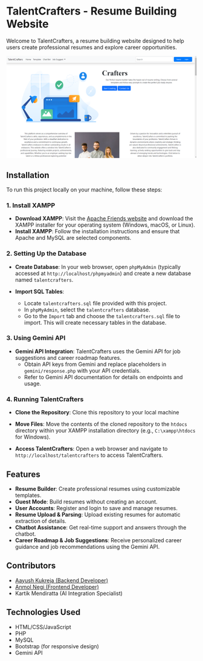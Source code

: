 # TalentCrafters - Resume Building Website

Welcome to TalentCrafters, a resume building website designed to help users create professional resumes and explore career opportunities.

![TalentCrafters](img/talentcrafters.png)
## Installation

To run this project locally on your machine, follow these steps:

### 1. Install XAMPP

- **Download XAMPP**: Visit the [Apache Friends website](https://www.apachefriends.org/index.html) and download the XAMPP installer for your operating system (Windows, macOS, or Linux).
- **Install XAMPP**: Follow the installation instructions and ensure that Apache and MySQL are selected components.

### 2. Setting Up the Database

- **Create Database**: In your web browser, open `phpMyAdmin` (typically accessed at `http://localhost/phpmyadmin`) and create a new database named `talentcrafters`.

- **Import SQL Tables**: 
  - Locate `talentcrafters.sql` file provided with this project.
  - In `phpMyAdmin`, select the `talentcrafters` database.
  - Go to the `Import` tab and choose the `talentcrafters.sql` file to import. This will create necessary tables in the database.

### 3. Using Gemini API

- **Gemini API Integration**: TalentCrafters uses the Gemini API for job suggestions and career roadmap features.
  - Obtain API keys from Gemini and replace placeholders in `gemini/response.php` with your API credentials.
  - Refer to Gemini API documentation for details on endpoints and usage.

### 4. Running TalentCrafters

- **Clone the Repository**: Clone this repository to your local machine

- **Move Files**: Move the contents of the cloned repository to the `htdocs` directory within your XAMPP installation directory (e.g., `C:\xampp\htdocs` for Windows).

- **Access TalentCrafters**: Open a web browser and navigate to `http://localhost/talentcrafters` to access TalentCrafters.

## Features

- **Resume Builder**: Create professional resumes using customizable templates.
- **Guest Mode**: Build resumes without creating an account.
- **User Accounts**: Register and login to save and manage resumes.
- **Resume Upload & Parsing**: Upload existing resumes for automatic extraction of details.
- **Chatbot Assistance**: Get real-time support and answers through the chatbot.
- **Career Roadmap & Job Suggestions**: Receive personalized career guidance and job recommendations using the Gemini API.

## Contributors

- [Aayush Kukreja (Backend Developer)](https://github.com/Aayush6377)
- [Anmol Negi (Frontend Developer)](https://github.com/anmolnegi31)
- Kartik Mendiratta (AI Integration Specialist)

## Technologies Used

- HTML/CSS/JavaScript
- PHP
- MySQL
- Bootstrap (for responsive design)
- Gemini API
